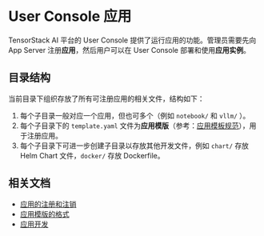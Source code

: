 # User Console 应用

TensorStack AI 平台的 User Console 提供了运行应用的功能。管理员需要先向 App Server 注册**应用**，然后用户可以在 User Console 部署和使用**应用实例**。

## 目录结构

当前目录下组织存放了所有可注册应用的相关文件，结构如下：

1. 每个子目录一般对应一个应用，但也可多个（例如 `notebook/` 和 `vllm/` ）。
2. 每个子目录下的 `template.yaml` 文件为**应用模版**（参考：[应用模板规范](./specs.md)），用于注册应用。
3. 每个子目录下可进一步创建子目录以存放其他开发文件，例如 `chart/` 存放 Helm Chart 文件，`docker/` 存放 Dockerfile。

## 相关文档

* [应用的注册和注销](../docs/register.md)
* [应用模版的格式](../docs/template.md)
* [应用开发](../docs/develope.md)
